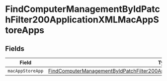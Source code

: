 # FindComputerManagementByIdPatchFilter200ApplicationXMLMacAppStoreApps


## Fields

| Field                                                                                                                                                                                                 | Type                                                                                                                                                                                                  | Required                                                                                                                                                                                              | Description                                                                                                                                                                                           |
| ----------------------------------------------------------------------------------------------------------------------------------------------------------------------------------------------------- | ----------------------------------------------------------------------------------------------------------------------------------------------------------------------------------------------------- | ----------------------------------------------------------------------------------------------------------------------------------------------------------------------------------------------------- | ----------------------------------------------------------------------------------------------------------------------------------------------------------------------------------------------------- |
| `macAppStoreApp`                                                                                                                                                                                      | [FindComputerManagementByIdPatchFilter200ApplicationXMLMacAppStoreAppsMacAppStoreApp](../../models/operations/findcomputermanagementbyidpatchfilter200applicationxmlmacappstoreappsmacappstoreapp.md) | :heavy_minus_sign:                                                                                                                                                                                    | N/A                                                                                                                                                                                                   |
